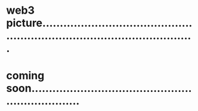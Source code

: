 # web3 picture.................................................................................................
# coming soon...................................................................

